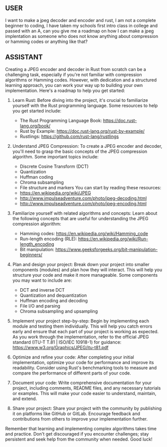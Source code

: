 ## USER
I want to make a jpeg decoder and encoder and rust, I am not a complete beginner to coding, I have taken my schools first intro class in college and passed with an A, can you give me a roadmap on how I can make a jpeg implentation as someone who does not know anything about compression or hamming codes or anything like that?

## ASSISTANT
Creating a JPEG encoder and decoder in Rust from scratch can be a challenging task, especially if you're not familiar with compression algorithms or Hamming codes. However, with dedication and a structured learning approach, you can work your way up to building your own implementation. Here's a roadmap to help you get started:

1. Learn Rust:
   Before diving into the project, it's crucial to familiarize yourself with the Rust programming language. Some resources to help you get started include:
   - The Rust Programming Language Book: https://doc.rust-lang.org/book/
   - Rust by Example: https://doc.rust-lang.org/rust-by-example/
   - Rustlings: https://github.com/rust-lang/rustlings

2. Understand JPEG Compression:
   To create a JPEG encoder and decoder, you'll need to grasp the basic concepts of the JPEG compression algorithm. Some important topics include:
   - Discrete Cosine Transform (DCT)
   - Quantization
   - Huffman coding
   - Chroma subsampling
   - File structure and markers
   You can start by reading these resources:
   - https://en.wikipedia.org/wiki/JPEG
   - http://www.impulseadventure.com/photo/jpeg-decoding.html
   - http://www.impulseadventure.com/photo/jpeg-encoding.html

3. Familiarize yourself with related algorithms and concepts:
   Learn about the following concepts that are useful for understanding the JPEG compression algorithm:
   - Hamming codes: https://en.wikipedia.org/wiki/Hamming_code
   - Run-length encoding (RLE): https://en.wikipedia.org/wiki/Run-length_encoding
   - Bit manipulation: https://www.geeksforgeeks.org/bit-manipulation-beginners/

4. Plan and design your project:
   Break down your project into smaller components (modules) and plan how they will interact. This will help you structure your code and make it more manageable. Some components you may want to include are:
   - DCT and inverse DCT
   - Quantization and dequantization
   - Huffman encoding and decoding
   - File I/O and parsing
   - Chroma subsampling and upsampling

5. Implement your project step-by-step:
   Begin by implementing each module and testing them individually. This will help you catch errors early and ensure that each part of your project is working as expected. As you work through the implementation, refer to the official JPEG standard (ITU-T T.81 | ISO/IEC 10918-1) for guidance: https://www.w3.org/Graphics/JPEG/itu-t81.pdf

6. Optimize and refine your code:
   After completing your initial implementation, optimize your code for performance and improve its readability. Consider using Rust's benchmarking tools to measure and compare the performance of different parts of your code.

7. Document your code:
   Write comprehensive documentation for your project, including comments, README files, and any necessary tutorials or examples. This will make your code easier to understand, maintain, and extend.

8. Share your project:
   Share your project with the community by publishing it on platforms like GitHub or GitLab. Encourage feedback and contributions from others to improve your implementation further.

Remember that learning and implementing complex algorithms takes time and practice. Don't get discouraged if you encounter challenges; stay persistent and seek help from the community when needed. Good luck!